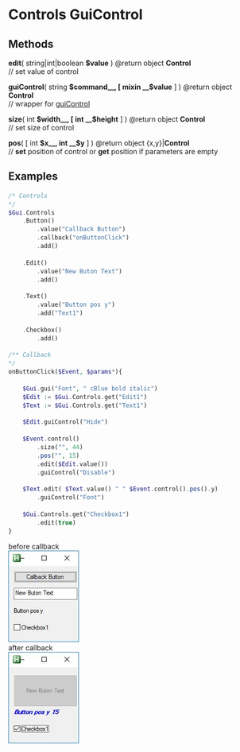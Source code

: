 # Controls GuiControl  

## Methods  

__edit__( string|int|boolean __$value__ ) @return object __Control__  
	// set value of control  

__guiControl__( string __$command__, [ mixin __$value__ ] ) @return object __Control__  
	// wrapper for [guiControl](https://autohotkey.com/docs/commands/GuiControl.htm)  

__size__( int __$width__, [ int __$height__ ] ) @return object __Control__  
	// set size of control  

__pos__( [ int __$x__, int __$y__ ] ) @return object {x,y}|__Control__  
	// __set__ position of control or __get__ position if parameters are empty  

## Examples  

``` php
/* Controls
*/
$Gui.Controls
	.Button()
		.value("Callback Button")
		.callback("onButtonClick")
		.add()
		
	.Edit()
		.value("New Buton Text")
		.add()
		
	.Text()
		.value("Button pos y")
		.add("Text1")
		
	.Checkbox()
		.add()

/** Callback
*/
onButtonClick($Event, $params*){

	$Gui.gui("Font", " cBlue bold italic")
	$Edit := $Gui.Controls.get("Edit1")
	$Text := $Gui.Controls.get("Text1")
	
	$Edit.guiControl("Hide")

	$Event.control()
		.size("", 44)
		.pos("", 15)		
		.edit($Edit.value())
		.guiControl("Disable")			
		
	$Text.edit( $Text.value() " " $Event.control().pos().y)
		.guiControl("Font")
			
	$Gui.Controls.get("Checkbox1")
		.edit(true)
}

```  

before callback  
![before callback](https://github.com/vilbur/ahk-vilgui/blob/master/Documentation/controls/controls-guicontrol/controls-guicontrol-before.jpeg?raw=true "before callback")  
after callback  
![after callback](https://github.com/vilbur/ahk-vilgui/blob/master/Documentation/controls/controls-guicontrol/controls-guicontrol-after.jpeg?raw=true "after callback")  